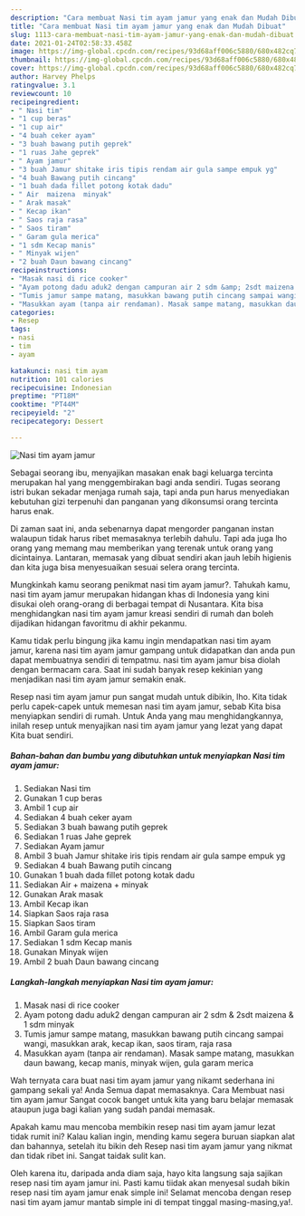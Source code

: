 ```yaml
---
description: "Cara membuat Nasi tim ayam jamur yang enak dan Mudah Dibuat"
title: "Cara membuat Nasi tim ayam jamur yang enak dan Mudah Dibuat"
slug: 1113-cara-membuat-nasi-tim-ayam-jamur-yang-enak-dan-mudah-dibuat
date: 2021-01-24T02:58:33.458Z
image: https://img-global.cpcdn.com/recipes/93d68aff006c5880/680x482cq70/nasi-tim-ayam-jamur-foto-resep-utama.jpg
thumbnail: https://img-global.cpcdn.com/recipes/93d68aff006c5880/680x482cq70/nasi-tim-ayam-jamur-foto-resep-utama.jpg
cover: https://img-global.cpcdn.com/recipes/93d68aff006c5880/680x482cq70/nasi-tim-ayam-jamur-foto-resep-utama.jpg
author: Harvey Phelps
ratingvalue: 3.1
reviewcount: 10
recipeingredient:
- " Nasi tim"
- "1 cup beras"
- "1 cup air"
- "4 buah ceker ayam"
- "3 buah bawang putih geprek"
- "1 ruas Jahe geprek"
- " Ayam jamur"
- "3 buah Jamur shitake iris tipis rendam air gula sampe empuk yg"
- "4 buah Bawang putih cincang"
- "1 buah dada fillet potong kotak dadu"
- " Air  maizena  minyak"
- " Arak masak"
- " Kecap ikan"
- " Saos raja rasa"
- " Saos tiram"
- " Garam gula merica"
- "1 sdm Kecap manis"
- " Minyak wijen"
- "2 buah Daun bawang cincang"
recipeinstructions:
- "Masak nasi di rice cooker"
- "Ayam potong dadu aduk2 dengan campuran air 2 sdm &amp; 2sdt maizena &amp; 1 sdm minyak"
- "Tumis jamur sampe matang, masukkan bawang putih cincang sampai wangi, masukkan arak, kecap ikan, saos tiram, raja rasa"
- "Masukkan ayam (tanpa air rendaman). Masak sampe matang, masukkan daun bawang, kecap manis, minyak wijen, gula garam merica"
categories:
- Resep
tags:
- nasi
- tim
- ayam

katakunci: nasi tim ayam 
nutrition: 101 calories
recipecuisine: Indonesian
preptime: "PT18M"
cooktime: "PT44M"
recipeyield: "2"
recipecategory: Dessert

---
```



![Nasi tim ayam jamur](https://img-global.cpcdn.com/recipes/93d68aff006c5880/680x482cq70/nasi-tim-ayam-jamur-foto-resep-utama.jpg)

Sebagai seorang ibu, menyajikan masakan enak bagi keluarga tercinta merupakan hal yang menggembirakan bagi anda sendiri. Tugas seorang istri bukan sekadar menjaga rumah saja, tapi anda pun harus menyediakan kebutuhan gizi terpenuhi dan panganan yang dikonsumsi orang tercinta harus enak.

Di zaman  saat ini, anda sebenarnya dapat mengorder panganan instan walaupun tidak harus ribet memasaknya terlebih dahulu. Tapi ada juga lho orang yang memang mau memberikan yang terenak untuk orang yang dicintainya. Lantaran, memasak yang dibuat sendiri akan jauh lebih higienis dan kita juga bisa menyesuaikan sesuai selera orang tercinta. 



Mungkinkah kamu seorang penikmat nasi tim ayam jamur?. Tahukah kamu, nasi tim ayam jamur merupakan hidangan khas di Indonesia yang kini disukai oleh orang-orang di berbagai tempat di Nusantara. Kita bisa menghidangkan nasi tim ayam jamur kreasi sendiri di rumah dan boleh dijadikan hidangan favoritmu di akhir pekanmu.

Kamu tidak perlu bingung jika kamu ingin mendapatkan nasi tim ayam jamur, karena nasi tim ayam jamur gampang untuk didapatkan dan anda pun dapat membuatnya sendiri di tempatmu. nasi tim ayam jamur bisa diolah dengan bermacam cara. Saat ini sudah banyak resep kekinian yang menjadikan nasi tim ayam jamur semakin enak.

Resep nasi tim ayam jamur pun sangat mudah untuk dibikin, lho. Kita tidak perlu capek-capek untuk memesan nasi tim ayam jamur, sebab Kita bisa menyiapkan sendiri di rumah. Untuk Anda yang mau menghidangkannya, inilah resep untuk menyajikan nasi tim ayam jamur yang lezat yang dapat Kita buat sendiri.

<!--inarticleads1-->

##### Bahan-bahan dan bumbu yang dibutuhkan untuk menyiapkan Nasi tim ayam jamur:

1. Sediakan  Nasi tim
1. Gunakan 1 cup beras
1. Ambil 1 cup air
1. Sediakan 4 buah ceker ayam
1. Sediakan 3 buah bawang putih geprek
1. Sediakan 1 ruas Jahe geprek
1. Sediakan  Ayam jamur
1. Ambil 3 buah Jamur shitake iris tipis rendam air gula sampe empuk yg
1. Sediakan 4 buah Bawang putih cincang
1. Gunakan 1 buah dada fillet potong kotak dadu
1. Sediakan  Air + maizena + minyak
1. Gunakan  Arak masak
1. Ambil  Kecap ikan
1. Siapkan  Saos raja rasa
1. Siapkan  Saos tiram
1. Ambil  Garam gula merica
1. Sediakan 1 sdm Kecap manis
1. Gunakan  Minyak wijen
1. Ambil 2 buah Daun bawang cincang




<!--inarticleads2-->

##### Langkah-langkah menyiapkan Nasi tim ayam jamur:

1. Masak nasi di rice cooker
1. Ayam potong dadu aduk2 dengan campuran air 2 sdm &amp; 2sdt maizena &amp; 1 sdm minyak
1. Tumis jamur sampe matang, masukkan bawang putih cincang sampai wangi, masukkan arak, kecap ikan, saos tiram, raja rasa
1. Masukkan ayam (tanpa air rendaman). Masak sampe matang, masukkan daun bawang, kecap manis, minyak wijen, gula garam merica




Wah ternyata cara buat nasi tim ayam jamur yang nikamt sederhana ini gampang sekali ya! Anda Semua dapat memasaknya. Cara Membuat nasi tim ayam jamur Sangat cocok banget untuk kita yang baru belajar memasak ataupun juga bagi kalian yang sudah pandai memasak.

Apakah kamu mau mencoba membikin resep nasi tim ayam jamur lezat tidak rumit ini? Kalau kalian ingin, mending kamu segera buruan siapkan alat dan bahannya, setelah itu bikin deh Resep nasi tim ayam jamur yang nikmat dan tidak ribet ini. Sangat taidak sulit kan. 

Oleh karena itu, daripada anda diam saja, hayo kita langsung saja sajikan resep nasi tim ayam jamur ini. Pasti kamu tiidak akan menyesal sudah bikin resep nasi tim ayam jamur enak simple ini! Selamat mencoba dengan resep nasi tim ayam jamur mantab simple ini di tempat tinggal masing-masing,ya!.

